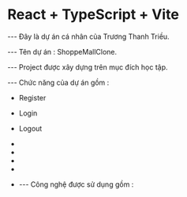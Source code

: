 # React + TypeScript + Vite

--- Đây là dự án cá nhân của Trương Thanh Triều.

--- Tên dự án : ShoppeMallClone.

--- Project được xây dựng trên mục đích học tập.

--- Chức năng của dự án gồm :

- Register
- Login
- Logout
-
-
-
-

- --- Công nghệ được sử dụng gồm :
